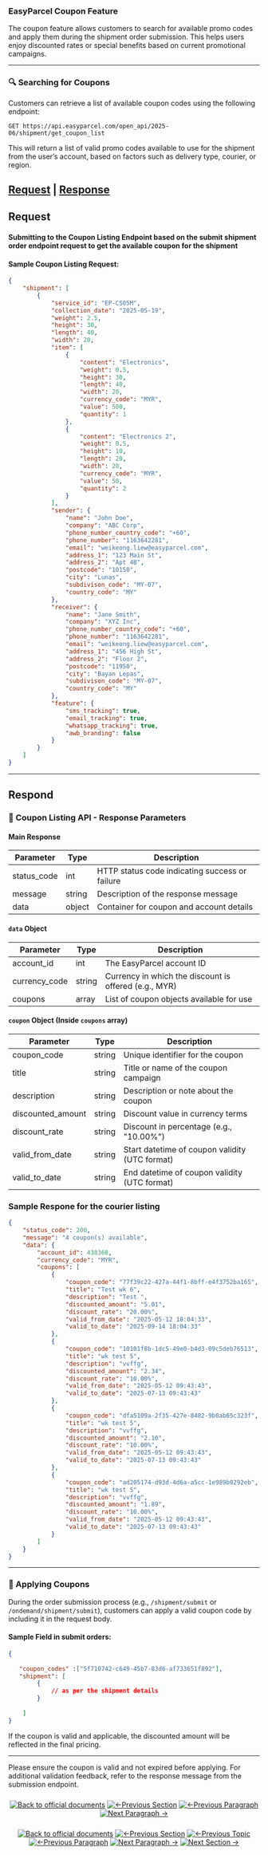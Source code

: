 ### EasyParcel Coupon Feature

The coupon feature allows customers to search for available promo codes and apply them during the shipment order submission. This helps users enjoy discounted rates or special benefits based on current promotional campaigns.

---

### 🔍 Searching for Coupons

Customers can retrieve a list of available coupon codes using the following endpoint:

```
GET https://api.easyparcel.com/open_api/2025-06/shipment/get_coupon_list
```

This will return a list of valid promo codes available to use for the shipment from the user’s account, based on factors such as delivery type, courier, or region.

## [Request](#request) | [Response](#response)

## Request

#### Submitting to the Coupon Listing Endpoint based on the submit shipment order endpoint request to get the available coupon for the shipment

#### Sample Coupon Listing Request:
```json
{
    "shipment": [
        {
            "service_id": "EP-CS05M",
            "collection_date": "2025-05-19",
            "weight": 2.5,
            "height": 30,
            "length": 40,
            "width": 20,
            "item": [
                {
                    "content": "Electronics",
                    "weight": 0.5,
                    "height": 30,
                    "length": 40,
                    "width": 20,
                    "currency_code": "MYR",
                    "value": 500,
                    "quantity": 1
                },
                {
                    "content": "Electronics 2",
                    "weight": 0.5,
                    "height": 10,
                    "length": 20,
                    "width": 20,
                    "currency_code": "MYR",
                    "value": 50,
                    "quantity": 2
                }
            ],
            "sender": {
                "name": "John Doe",
                "company": "ABC Corp",
                "phone_number_country_code": "+60",
                "phone_number": "1163642281",
                "email": "weikeong.liew@easyparcel.com",
                "address_1": "123 Main St",
                "address_2": "Apt 4B",
                "postcode": "10150",
                "city": "Lunas",
                "subdivison_code": "MY-07",
                "country_code": "MY"
            },
            "receiver": {
                "name": "Jane Smith",
                "company": "XYZ Inc",
                "phone_number_country_code": "+60",
                "phone_number": "1163642281",
                "email": "weikeong.liew@easyparcel.com",
                "address_1": "456 High St",
                "address_2": "Floor 2",
                "postcode": "11950",
                "city": "Bayan Lepas",
                "subdivison_code": "MY-07",
                "country_code": "MY"
            },
            "feature": {
                "sms_tracking": true,
                "email_tracking": true,
                "whatsapp_tracking": true,
                "awb_branding": false
            }
        }
    ]
}
```
---

## Respond

### 🧾 Coupon Listing API - Response Parameters

#### Main Response

| Parameter    | Type   | Description                                             |
|--------------|--------|---------------------------------------------------------|
| status_code  | int    | HTTP status code indicating success or failure          |
| message      | string | Description of the response message                     |
| data         | object | Container for coupon and account details                |

#### `data` Object

| Parameter       | Type    | Description                                           |
|-----------------|---------|-------------------------------------------------------|
| account_id      | int     | The EasyParcel account ID                             |
| currency_code   | string  | Currency in which the discount is offered (e.g., MYR) |
| coupons         | array   | List of coupon objects available for use              |

#### `coupon` Object (Inside `coupons` array)

| Parameter          | Type    | Description                                         |
|--------------------|---------|-----------------------------------------------------|
| coupon_code        | string  | Unique identifier for the coupon                    |
| title              | string  | Title or name of the coupon campaign                |
| description        | string  | Description or note about the coupon                |
| discounted_amount  | string  | Discount value in currency terms                    |
| discount_rate      | string  | Discount in percentage (e.g., "10.00%")             |
| valid_from_date    | string  | Start datetime of coupon validity (UTC format)      |
| valid_to_date      | string  | End datetime of coupon validity (UTC format)        |

### Sample Respone for the courier listing

```json
{
    "status_code": 200,
    "message": "4 coupon(s) available",
    "data": {
        "account_id": 438368,
        "currency_code": "MYR",
        "coupons": [
            {
                "coupon_code": "77f39c22-427a-44f1-8bff-e4f3752ba165",
                "title": "Test wk 6",
                "description": "Test ",
                "discounted_amount": "5.01",
                "discount_rate": "20.00%",
                "valid_from_date": "2025-05-12 18:04:33",
                "valid_to_date": "2025-09-14 18:04:33"
            },
            {
                "coupon_code": "10101f8b-1dc5-49e0-b4d3-09c5deb76513",
                "title": "wk test 5",
                "description": "vvffg",
                "discounted_amount": "2.34",
                "discount_rate": "10.00%",
                "valid_from_date": "2025-05-12 09:43:43",
                "valid_to_date": "2025-07-13 09:43:43"
            },
            {
                "coupon_code": "dfa5109a-2f35-427e-8482-9b0ab65c323f",
                "title": "wk test 5",
                "description": "vvffg",
                "discounted_amount": "2.10",
                "discount_rate": "10.00%",
                "valid_from_date": "2025-05-12 09:43:43",
                "valid_to_date": "2025-07-13 09:43:43"
            },
            {
                "coupon_code": "ad205174-d93d-4d6a-a5cc-1e989b0292eb",
                "title": "wk test 5",
                "description": "vvffg",
                "discounted_amount": "1.89",
                "discount_rate": "10.00%",
                "valid_from_date": "2025-05-12 09:43:43",
                "valid_to_date": "2025-07-13 09:43:43"
            }
        ]
    }
}
```
---


### 🧾 Applying Coupons

During the order submission process (e.g., `/shipment/submit` or `/ondemand/shipment/submit`), customers can apply a valid coupon code by including it in the request body.

#### Sample Field in submit orders:

```json
{
    
   "coupon_codes" :["5f710742-c649-45b7-83d6-af733651f892"],
   "shipment": [
        {
            // as per the shipment details
        }
 
    ]
}
```

If the coupon is valid and applicable, the discounted amount will be reflected in the final pricing.

---

Please ensure the coupon is valid and not expired before applying. For additional validation feedback, refer to the response message from the submission endpoint.

<div align="center" style="margin: 1.5rem 0;">

[![Back to official documents](https://img.shields.io/badge/Back_to_official_documents-007ACC?style=flat-square)](../README.md)
[![←Previous Section](https://img.shields.io/badge/Previous_Section_%E2%86%90-FF7733?style=flat-square)](/6.Webhook/1.Guide%20to%20subscribe%20webhook.md)
[![←Previous Paragraph](https://img.shields.io/badge/Previous_Paragraph_%E2%86%90-FF7733?style=flat-square)](/7.References/3.add%20on%20feature.md)
[![Next Paragraph →](https://img.shields.io/badge/Next_Paragraph_%E2%86%92-00CC88?style=flat-square)](/7.References/5.cancel_order.md)

</div>
<div align="center" style="margin: 1.5rem 0;">

[![Back to official documents](https://img.shields.io/badge/Back_to_official_documents-007ACC?style=flat-square)](../README.md)
[![←Previous Section](https://img.shields.io/badge/Previous_Section_%E2%86%90-FF7733?style=flat-square)](/4.Postman%20Collection/Postman%20Collection.md)
[![←Previous Topic](https://img.shields.io/badge/Previous_Topic_%E2%86%90-FF7733?style=flat-square)](/5.API%20endpoint/%202.Ondemand/1.Get%20Ondemand%20Quotation.md)
[![←Previous Paragraph](https://img.shields.io/badge/Previous_Paragraph_%E2%86%90-FF7733?style=flat-square)](/5.API%20endpoint/4.Courier%20listing.md)
[![Next Paragraph →](https://img.shields.io/badge/Next_Paragraph_%E2%86%92-00CC88?style=flat-square)](/5.API%20endpoint/README.md)
[![Next Section →](https://img.shields.io/badge/Next_Section_%E2%86%92-00CC88?style=flat-square)](/6.Webhook/1.Guide%20to%20subscribe%20webhook.md)

</div>

